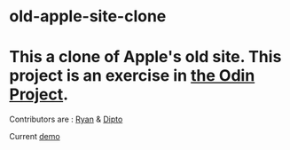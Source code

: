 # old-apple-site-clone

# This a clone of Apple's old site. This project is an exercise in [the Odin Project](https://www.theodinproject.com/courses/html5-and-css3/lessons/building-with-backgrounds-and-gradients).

Contributors are : [Ryan](https://github.com/rvvergara) & [Dipto](https://github.com/dipto0321)

Current [demo](https://rawgit.com/rvvergara/old-apple-site-clone/master/index.html)
